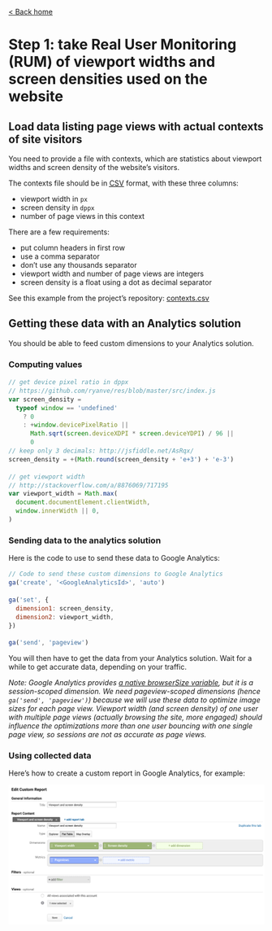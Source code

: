 [< Back home](/daltons/)

# Step 1: take Real User Monitoring (RUM) of viewport widths and screen densities used on the website

## Load data listing page views with actual contexts of site visitors

You need to provide a file with contexts, which are statistics about viewport widths and screen density of the website’s visitors.

The contexts file should be in [<abbr title="Coma-Separated Values">CSV</abbr>](https://en.wikipedia.org/wiki/Comma-separated_values) format, with these three columns:

- viewport width in `px`
- screen density in `dppx`
- number of page views in this context

There are a few requirements:

- put column headers in first row
- use a comma separator
- don’t use any thousands separator
- viewport width and number of page views are integers
- screen density is a float using a dot as decimal separator

See this example from the project’s repository: [contexts.csv](https://github.com/cleverage/daltons/blob/master/examples/simple/contexts.csv)

## Getting these data with an Analytics solution

You should be able to feed custom dimensions to your Analytics solution.

### Computing values

```javascript
// get device pixel ratio in dppx
// https://github.com/ryanve/res/blob/master/src/index.js
var screen_density =
  typeof window == 'undefined'
    ? 0
    : +window.devicePixelRatio ||
      Math.sqrt(screen.deviceXDPI * screen.deviceYDPI) / 96 ||
      0
// keep only 3 decimals: http://jsfiddle.net/AsRqx/
screen_density = +(Math.round(screen_density + 'e+3') + 'e-3')

// get viewport width
// http://stackoverflow.com/a/8876069/717195
var viewport_width = Math.max(
  document.documentElement.clientWidth,
  window.innerWidth || 0,
)
```

### Sending data to the analytics solution

Here is the code to use to send these data to Google Analytics:

```javascript
// Code to send these custom dimensions to Google Analytics
ga('create', '<GoogleAnalyticsId>', 'auto')

ga('set', {
  dimension1: screen_density,
  dimension2: viewport_width,
})

ga('send', 'pageview')
```

You will then have to get the data from your Analytics solution. Wait for a while to get accurate data, depending on your traffic.

*Note: Google Analytics provides [a native browserSize variable](https://developers.google.com/analytics/devguides/reporting/core/dimsmets#view=detail&group=platform_or_device&jump=ga_browsersize), but it is a session-scoped dimension. We need pageview-scoped dimensions (hence `ga('send', 'pageview')`) because we will use these data to optimize image sizes for each page view. Viewport width (and screen density) of one user with multiple page views (actually browsing the site, more engaged) should influence the optimizations more than one user bouncing with one single page view, so sessions are not as accurate as page views.*

### Using collected data

Here’s how to create a custom report in Google Analytics, for example:

![Creating a custom report in Google Analytics](ga-custom-report.png)
